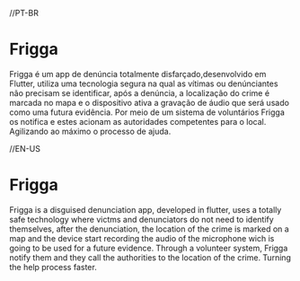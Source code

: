 //PT-BR

# Frigga

Frigga é um app de denúncia totalmente disfarçado,desenvolvido em Flutter, utiliza uma tecnologia segura na qual as vítimas ou denúnciantes não precisam se identificar, após a denúncia, a localização do crime é marcada no mapa e o dispositivo ativa a gravação de áudio que será usado como uma futura evidência. Por meio de um sistema de voluntários Frigga os notifica e estes acionam as autoridades competentes para o local. Agilizando ao máximo o processo de ajuda.


//EN-US

# Frigga

Frigga is a disguised denunciation app, developed in flutter, uses a totally safe technology where victms and denunciators do not need to identify themselves, after the denunciation, the location of the crime is marked on a map and the device start recording the audio of the microphone wich is going to be used for a future evidence. Through a volunteer system, Frigga notify them and they call the authorities to the location of the crime. Turning the help process faster. 
